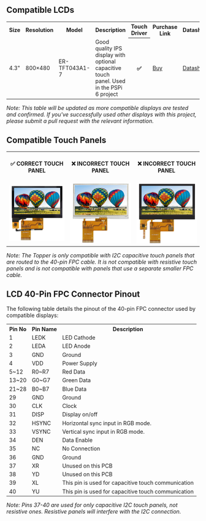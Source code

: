 ## Compatible LCDs

<table>
<tr>
  <th>Size</th>
  <th>Resolution</th>
  <th>Model</th>
  <th>Description</th>
  <th>Touch Driver</th>
  <th>Purchase Link</th>
  <th>Datasheets</th>
</tr>
<tr>
  <td title="Size">4.3"</td>
  <td title="Resolution">800×480</td>
  <td title="Model">ER-TFT043A1-7</td>
  <td title="Description">Good quality IPS display with optional capacitive touch panel. Used in the PSPi 6 project</td>
  <th title="Touch Driver">✅</th>
  <td title="Purchase Link"><a href="https://www.buydisplay.com/4-3-800x480-ips-tft-lcd-module-all-viewing-optl-touchscreen-display">Buy</a></td>
  <td title="Datasheet"><a href="/ER-TFT043A1-7">Datasheet</a></td>
</tr>
<!-- Template row for adding new entries:
<tr>
  <td title="Size">[SIZE]</td>
  <td title="Resolution">[RESOLUTION]</td>
  <td title="Model">[MODEL]</td>
  <td title="Description">[DESCRIPTION]</td>
  <th title="Touch Driver">[✅ or -]</th>
  <td title="Purchase Link"><a href="[PURCHASE URL]">Buy</a></td>
  <td title="Datasheet"><a href="[DATASHEET PATH]">Datasheet</a></td>
</tr>
-->
</table>

*Note: This table will be updated as more compatible displays are tested and confirmed. If you've successfully used other displays with this project, please submit a pull request with the relevant information.*

## Compatible Touch Panels

<table>
<tr>
  <td align="center"><h4>✅ CORRECT TOUCH PANEL</h4></td>
  <td align="center"><h4>❌ INCORRECT TOUCH PANEL</h4></td>
  <td align="center"><h4>❌ INCORRECT TOUCH PANEL</h4></td>
</tr>
  <tr>
    <td><img src="lcd with touch.jpg" alt="Correct Touch Panel"/></td>
    <td><img src="lcd with touch incorrect1.jpg" alt="Incorrect Touch Panel"/></td>
    <td><img src="lcd with touch incorrect2.jpg" alt="Incorrect Touch Panel"/></td>
  </tr>
</table>

*Note: The Topper is only compatible with I2C capacitive touch panels that are routed to the 40-pin FPC cable. It is not compatible with resistive touch panels and is not compatible with panels that use a separate smaller FPC cable.*

## LCD 40-Pin FPC Connector Pinout

The following table details the pinout of the 40-pin FPC connector used by compatible displays:

<table>
<tr>
  <th>Pin No</th>
  <th>Pin Name</th>
  <th>Description</th>
</tr>
<tr>
  <td title="Pin No">1</td>
  <td title="Pin Name">LEDK</td>
  <td title="Description">LED Cathode</td>
</tr>
<tr>
  <td title="Pin No">2</td>
  <td title="Pin Name">LEDA</td>
  <td title="Description">LED Anode</td>
</tr>
<tr>
  <td title="Pin No">3</td>
  <td title="Pin Name">GND</td>
  <td title="Description">Ground</td>
</tr>
<tr>
  <td title="Pin No">4</td>
  <td title="Pin Name">VDD</td>
  <td title="Description">Power Supply</td>
</tr>
<tr>
  <td title="Pin No">5~12</td>
  <td title="Pin Name">R0~R7</td>
  <td title="Description">Red Data</td>
</tr>
<tr>
  <td title="Pin No">13~20</td>
  <td title="Pin Name">G0~G7</td>
  <td title="Description">Green Data</td>
</tr>
<tr>
  <td title="Pin No">21~28</td>
  <td title="Pin Name">B0~B7</td>
  <td title="Description">Blue Data</td>
</tr>
<tr>
  <td title="Pin No">29</td>
  <td title="Pin Name">GND</td>
  <td title="Description">Ground</td>
</tr>
<tr>
  <td title="Pin No">30</td>
  <td title="Pin Name">CLK</td>
  <td title="Description">Clock</td>
</tr>
<tr>
  <td title="Pin No">31</td>
  <td title="Pin Name">DISP</td>
  <td title="Description">Display on/off</td>
</tr>
<tr>
  <td title="Pin No">32</td>
  <td title="Pin Name">HSYNC</td>
  <td title="Description">Horizontal sync input in RGB mode.</td>
</tr>
<tr>
  <td title="Pin No">33</td>
  <td title="Pin Name">VSYNC</td>
  <td title="Description">Vertical sync input in RGB mode.</td>
</tr>
<tr>
  <td title="Pin No">34</td>
  <td title="Pin Name">DEN</td>
  <td title="Description">Data Enable</td>
</tr>
<tr>
  <td title="Pin No">35</td>
  <td title="Pin Name">NC</td>
  <td title="Description">No Connection</td>
</tr>
<tr>
  <td title="Pin No">36</td>
  <td title="Pin Name">GND</td>
  <td title="Description">Ground</td>
</tr>
<tr>
  <td title="Pin No">37</td>
  <td title="Pin Name">XR</td>
  <td title="Description">Unused on this PCB</td>
</tr>
<tr>
  <td title="Pin No">38</td>
  <td title="Pin Name">YD</td>
  <td title="Description">Unused on this PCB</td>
</tr>
<tr>
  <td title="Pin No">39</td>
  <td title="Pin Name">XL</td>
  <td title="Description">This pin is used for capacitive touch communication</td>
</tr>
<tr>
  <td title="Pin No">40</td>
  <td title="Pin Name">YU</td>
  <td title="Description">This pin is used for capacitive touch communication</td>
</tr>
</table>

*Note: Pins 37-40 are used for only capacitive I2C touch panels, not resistive ones. Resistive panels will interfere with the I2C connection.*
